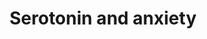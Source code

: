 ---
annotations:
- type: Pathway Ontology
  value: calcium/calmodulin dependent kinase signaling pathway
- type: Pathway Ontology
  value: altered calcineurin signaling pathway
- type: Pathway Ontology
  value: serotonin signaling pathway
- type: Disease Ontology
  value: anxiety disorder
- type: Cell Type Ontology
  value: serotonergic neuron
- type: Cell Type Ontology
  value: serotonergic neuron
- type: Disease Ontology
  value: anxiety disorder
- type: Pathway Ontology
  value: serotonin signaling pathway
- type: Pathway Ontology
  value: altered calcineurin signaling pathway
- type: Pathway Ontology
  value: calcium/calmodulin dependent kinase 1 signaling pathway
authors:
- Khanspers
description: Benekareddy et al observed the phenomenon that rats who were maternally
  separated show increased levels of induced anxiety-related behaviour during adulthood.
  Type 2 serotonin receptors have been implicated in anxiety related behaviour and
  may be suitable targets for reducing anxiety response. Benekareddy et al report
  that treatment with ketanserin (a serotonergic antagonist) during postnatal life
  blocked the long-lasting effects of maternal separation on anxiety behavior in the
  open field test and the elevated plus maze. Immediate Early Genes such as Arc have
  been found to be significantly affected in expression (Benekareddy et al). The downstream
  and upstream gene products of Arc were partly elucidated and presented in a pathway.  Proteins
  on this pathway have targeted assays available via the [https://assays.cancer.gov/available_assays?wp_id=WP3947
  CPTAC Assay Portal]
last-edited: 2019-09-03
organisms:
- Homo sapiens
redirect_from:
- /index.php/Pathway:WP3947
- /instance/WP3947
schema-jsonld:
- '@context': https://schema.org/
  '@id': https://wikipathways.github.io/pathways/WP3947.html
  '@type': Dataset
  creator:
    '@type': Organization
    name: WikiPathways
  description: Benekareddy et al observed the phenomenon that rats who were maternally
    separated show increased levels of induced anxiety-related behaviour during adulthood.
    Type 2 serotonin receptors have been implicated in anxiety related behaviour and
    may be suitable targets for reducing anxiety response. Benekareddy et al report
    that treatment with ketanserin (a serotonergic antagonist) during postnatal life
    blocked the long-lasting effects of maternal separation on anxiety behavior in
    the open field test and the elevated plus maze. Immediate Early Genes such as
    Arc have been found to be significantly affected in expression (Benekareddy et
    al). The downstream and upstream gene products of Arc were partly elucidated and
    presented in a pathway.  Proteins on this pathway have targeted assays available
    via the [https://assays.cancer.gov/available_assays?wp_id=WP3947 CPTAC Assay Portal]
  keywords:
  - ''
  - DOC
  - TRPV1
  - Ca2+
  - HTR2A
  - THDOC
  - PPP3CA
  - PRKCB
  - eEF2K
  - GRM1
  - PLEK
  - PLCD4
  - FMR1
  - ADRA1A
  - CRH
  - POMC
  - FOS
  - HTR1A
  - eEF2
  - ARC
  - HTR2C
  - eEF2-P
  - GABRA1
  - CAMK2B
  - Ketanserin
  license: CC0
  name: Serotonin and anxiety
seo: CreativeWork
title: Serotonin and anxiety
wpid: WP3947
---